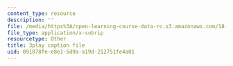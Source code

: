 ```yaml
---
content_type: resource
description: ''
file: /media/https%3A/open-learning-course-data-rc.s3.amazonaws.com/18-06sc-linear-algebra-fall-2011/091078fee8e15d9aa19d212751fe4a01_yjBerM5jWsc.vtt
file_type: application/x-subrip
resourcetype: Other
title: 3play caption file
uid: 091078fe-e8e1-5d9a-a19d-212751fe4a01
---
```

